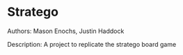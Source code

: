 # Stratego
Authors: Mason Enochs, Justin Haddock

Description: A project to replicate the stratego board game
